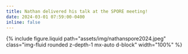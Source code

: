 ```yaml
---
title: Nathan delivered his talk at the SPORE meeting!
date: 2024-03-01 07:59:00-0400
inline: false
---
```

{% include figure.liquid path="assets/img/nathanspore2024.jpeg" class="img-fluid rounded z-depth-1 mx-auto d-block" width="100%" %}